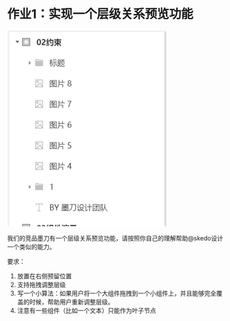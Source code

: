 # 作业1：实现一个层级关系预览功能

![image-20210716175343968](assets/image-20210716175343968.png)

我们的竞品墨刀有一个层级关系预览功能，请按照你自己的理解帮助@skedo设计一个类似的能力。



要求：

1. 放置在右侧预留位置
2. 支持拖拽调整层级
3. 写一个小算法：如果用户将一个大组件拖拽到一个小组件上，并且能够完全覆盖的时候，帮助用户重新调整层级。
4. 注意有一些组件（比如一个文本）只能作为叶子节点